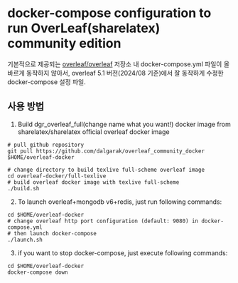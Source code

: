 # docker-compose configuration to run OverLeaf(sharelatex) community edition

기본적으로 제공되는 [overleaf/overleaf](https://github.com/overleaf/overleaf) 저장소 내 docker-compose.yml 파일이 올바르게 동작하지 않아서, overleaf 5.1 버전(2024/08 기준)에서 잘 동작하게 수정한 docker-compose 설정 파일.

## 사용 방법
1. Build dgr_overleaf_full(change name what you want!) docker image from sharelatex/sharelatex official overleaf docker image
```
# pull github repository
git pull https://github.com/dalgarak/overleaf_community_docker $HOME/overleaf-docker

# change directory to build texlive full-scheme overleaf image
cd overleaf-docker/full-texlive
# build overleaf docker image with texlive full-scheme
./build.sh
```

2. To launch overleaf+mongodb v6+redis, just run following commands:
```
cd $HOME/overleaf-docker
# change overleaf http port configuration (default: 9080) in docker-compose.yml
# then launch docker-compose
./launch.sh
```

3. if you want to stop docker-compose, just execute following commands:
```
cd $HOME/overleaf-docker
docker-compose down
```

